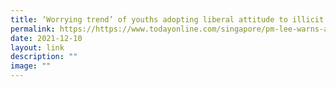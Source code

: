 ```yaml
---
title: ‘Worrying trend’ of youths adopting liberal attitude to illicit drugs
permalink: https://https://www.todayonline.com/singapore/pm-lee-warns-against-worrying-trend-youths-adopting-liberal-attitude-illicit-drugs-1764816/
date: 2021-12-10
layout: link
description: ""
image: ""
---
```

